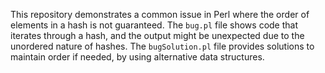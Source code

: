 This repository demonstrates a common issue in Perl where the order of elements in a hash is not guaranteed.  The `bug.pl` file shows code that iterates through a hash, and the output might be unexpected due to the unordered nature of hashes. The `bugSolution.pl` file provides solutions to maintain order if needed, by using alternative data structures.